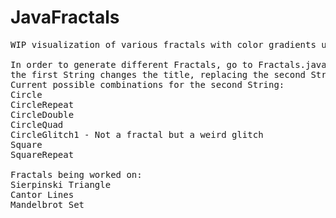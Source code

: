 # JavaFractals
<pre>
WIP visualization of various fractals with color gradients using Java.

In order to generate different Fractals, go to Fractals.java and replace the Strings on line 132: replacing
the first String changes the title, replacing the second String changes the fractal being generated.
Current possible combinations for the second String:
Circle
CircleRepeat
CircleDouble
CircleQuad
CircleGlitch1 - Not a fractal but a weird glitch
Square
SquareRepeat

Fractals being worked on:
Sierpinski Triangle
Cantor Lines
Mandelbrot Set
</pre>
